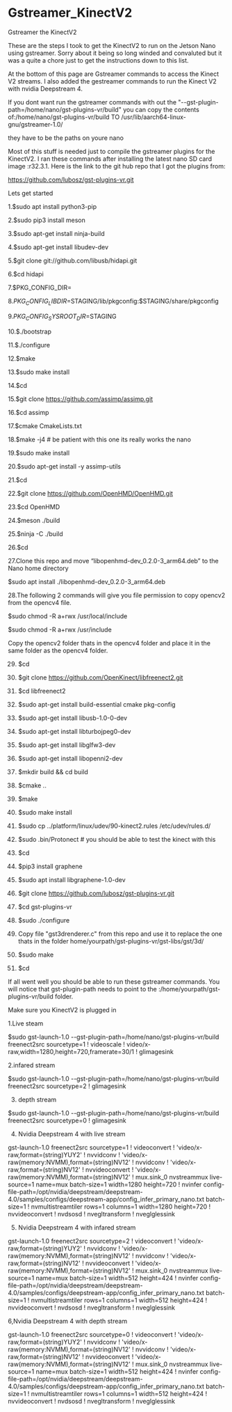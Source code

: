 # Gstreamer_KinectV2
 Gstreamer the KinectV2
 
 These are the steps I took to get the KinectV2 to run on the Jetson Nano using gstreamer.
Sorry about it being so long winded and convaluted but it was a quite a chore just to get the instructions down to this list.

At the bottom of this page are Gstreamer commands to access the Kinect V2 streams.
I also added the gestreamer commands to run the Kinect V2 with nvidia Deepstream 4.

If you dont want run the gstreamer commands with out the "--gst-plugin-path=/home/nano/gst-plugins-vr/build" you can copy the contents of:/home/nano/gst-plugins-vr/build TO
/usr/lib/aarch64-linux-gnu/gstreamer-1.0/

they have to be the paths on youre nano


Most of this stuff is needed just to compile the gstreamer plugins for the KinectV2.
I ran these commands after installing the latest nano SD card image :r32.3.1.
Here is the link to the git hub repo that I got the plugins from:

 https://github.com/lubosz/gst-plugins-vr.git



Lets get started

1.$sudo apt install python3-pip

2.$sudo pip3 install meson

3.$sudo apt-get install ninja-build

4.$sudo apt-get install libudev-dev

5.$git clone git://github.com/libusb/hidapi.git

6.$cd hidapi

7.$PKG_CONFIG_DIR=
  
8.$PKG_CONFIG_LIBDIR=$STAGING/lib/pkgconfig:$STAGING/share/pkgconfig

9.$PKG_CONFIG_SYSROOT_DIR=$STAGING 

10.$./bootstrap

11.$./configure

12.$make

13.$sudo make install

14.$cd

15.$git clone https://github.com/assimp/assimp.git

16.$cd assimp

17.$cmake CmakeLists.txt

18.$make -j4  # be patient with this one its  really works the nano

19.$sudo make install

20.$sudo apt-get install -y assimp-utils

21.$cd

22.$git clone https://github.com/OpenHMD/OpenHMD.git

23.$cd OpenHMD

24.$meson ./build

25.$ninja -C ./build

26.$cd

27.Clone this repo and move “libopenhmd-dev_0.2.0-3_arm64.deb”
to the Nano home directory

$sudo apt install ./libopenhmd-dev_0.2.0-3_arm64.deb 


28.The following 2 commands will give you file permission to copy opencv2 from the opencv4 file.

   $sudo chmod -R a+rwx /usr/local/include

   $sudo chmod -R a+rwx /usr/include

  Copy the opencv2 folder thats in the opencv4 folder
  and place it in the same folder as the opencv4 folder. 

29. $cd

30. $git clone https://github.com/OpenKinect/libfreenect2.git

31. $cd libfreenect2

32. $sudo apt-get install build-essential cmake pkg-config

33. $sudo apt-get install libusb-1.0-0-dev

34. $sudo apt-get install libturbojpeg0-dev

35. $sudo apt-get install libglfw3-dev

36. $sudo apt-get install libopenni2-dev

37. $mkdir build && cd build 

38. $cmake .. 

39. $make

40. $sudo make install

41. $sudo cp ../platform/linux/udev/90-kinect2.rules /etc/udev/rules.d/

42. $sudo .bin/Protonect # you should be able to test the kinect with this

43. $cd


44. $pip3 install graphene

45. $sudo apt install libgraphene-1.0-dev


46.  $git clone https://github.com/lubosz/gst-plugins-vr.git


47. $cd gst-plugins-vr

48. $sudo ./configure

49. Copy file "gst3drenderer.c" from this repo and use it to replace the one thats in the folder home/yourpath/gst-plugins-vr/gst-libs/gst/3d/

50. $sudo make

51. $cd


If all went well you should be able to run these gstreamer commands.
You will notice that gst-plugin-path needs to point to the :/home/yourpath/gst-plugins-vr/build folder.

Make sure you KinectV2 is plugged in

1.Live steam

$sudo  gst-launch-1.0 --gst-plugin-path=/home/nano/gst-plugins-vr/build freenect2src sourcetype=1 ! videoscale ! video/x-raw,width=1280,height=720,framerate=30/1 ! glimagesink

2.infared stream

$sudo gst-launch-1.0 --gst-plugin-path=/home/nano/gst-plugins-vr/build freenect2src sourcetype=2 ! glimagesink

3. depth stream

$sudo gst-launch-1.0 --gst-plugin-path=/home/nano/gst-plugins-vr/build freenect2src sourcetype=0 ! glimagesink

4. Nvidia Deepstream 4 with live stream

 gst-launch-1.0 freenect2src sourcetype=1 ! videoconvert ! 'video/x-raw,format=(string)YUY2' !  nvvidconv ! 'video/x-raw(memory:NVMM),format=(string)NV12' ! nvvidconv ! 'video/x-raw,format=(string)NV12' ! nvvideoconvert ! 'video/x-raw(memory:NVMM),format=(string)NV12' ! mux.sink_0 nvstreammux live-source=1 name=mux batch-size=1 width=1280 height=720 ! nvinfer config-file-path=/opt/nvidia/deepstream/deepstream-4.0/samples/configs/deepstream-app/config_infer_primary_nano.txt  batch-size=1 ! nvmultistreamtiler rows=1 columns=1 width=1280 height=720 ! nvvideoconvert ! nvdsosd ! nvegltransform ! nveglglessink
 
 5. Nvidia Deepstream 4 with infared stream
 
 gst-launch-1.0 freenect2src sourcetype=2 ! videoconvert ! 'video/x-raw,format=(string)YUY2' !  nvvidconv ! 'video/x-raw(memory:NVMM),format=(string)NV12' ! nvvidconv ! 'video/x-raw,format=(string)NV12' ! nvvideoconvert ! 'video/x-raw(memory:NVMM),format=(string)NV12' ! mux.sink_0 nvstreammux live-source=1 name=mux batch-size=1 width=512 height=424 ! nvinfer config-file-path=/opt/nvidia/deepstream/deepstream-4.0/samples/configs/deepstream-app/config_infer_primary_nano.txt  batch-size=1 ! nvmultistreamtiler rows=1 columns=1 width=512 height=424 ! nvvideoconvert ! nvdsosd ! nvegltransform ! nveglglessink
 
 6,Nvidia Deepstream 4 with depth stream
 
 gst-launch-1.0 freenect2src sourcetype=0 ! videoconvert ! 'video/x-raw,format=(string)YUY2' !  nvvidconv ! 'video/x-raw(memory:NVMM),format=(string)NV12' ! nvvidconv ! 'video/x-raw,format=(string)NV12' ! nvvideoconvert ! 'video/x-raw(memory:NVMM),format=(string)NV12' ! mux.sink_0 nvstreammux live-source=1 name=mux batch-size=1 width=512 height=424 ! nvinfer config-file-path=/opt/nvidia/deepstream/deepstream-4.0/samples/configs/deepstream-app/config_infer_primary_nano.txt  batch-size=1 ! nvmultistreamtiler rows=1 columns=1 width=512 height=424 ! nvvideoconvert ! nvdsosd ! nvegltransform ! nveglglessink
 
 

